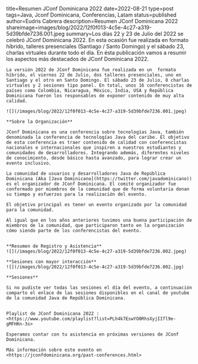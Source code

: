 title=Resumen JConf Dominicana 2022
date=2022-08-21
type=post
tags=Java, Jconf Dominicana, Conferencias, Latam
status=published
author=Eudris Cabrera
description=Resumen JConf Dominicana 2022   
shareimage=images/blog/2022/12f0f013-4c5e-4c27-a319-5d39bfde7236.001.jpeg
summary=Los días 22 y 23 de Julio del 2022 se celebró JConf Dominicana 2022. En esta ocasión fue realizada en formato híbrido, talleres presenciales (Santiago / Santo Domingo) y el  sábado 23, charlas virtuales durante todo el día. En ésta publicación vamos a resumir los aspectos más destacados de JConf Dominicana 2022.
~~~~~~
La versión 2022 de JConf Dominicana fue realizada en un  formato híbrido, el viernes 22 de Julio, dos talleres presenciales, uno en  Santiago y el otro en Santo Domingo. El sábado 23 de Julio, 8 charlas virtuales y 2 sesiones tipo panel. En total, unos 16 conferencistas de países como Colombia, Nicaragua, México, India, USA y República Dominicana fueron los responsables de exponer contenido de muy alta calidad.

![](/images/blog/2022/12f0f013-4c5e-4c27-a319-5d39bfde7236.001.jpeg)

**Sobre la Organización**

JConf Dominicana es una conferencia sobre tecnologías Java, también denominada la conferencia de tecnologías Java del caribe. El objetivo de esta conferencia es traer contenido de calidad con conferencistas nacionales e internacionales que inspiren a nuestros estudiantes y comunidades de desarrolladores. Integrando además, diferentes niveles de conocimiento, desde básico hasta avanzado, para lograr crear un evento inclusivo.

La comunidad de usuarios y desarrolladores Java de República Dominicana (Aka [Java Dominicano](https://twitter.com/javadominicano)) es el organizador de JConf Dominicana. El comité organizador fue conformado por miembros de la comunidad que de forma voluntaria donan su tiempo y esfuerzos para la realización del evento.

El objetivo principal es tener un evento organizado por la comunidad para la comunidad.

Al igual que en los años anteriores tuvimos una buena participación de miembros de la comunidad, que participaron tanto en la organización cómo siendo parte de los conferencistas del evento.


**Resumen de Registro y Asistencia**
![](/images/blog/2022/12f0f013-4c5e-4c27-a319-5d39bfde7236.002.jpeg)

**Sesiones con mayor interacción**
![](/images/blog/2022/12f0f013-4c5e-4c27-a319-5d39bfde7236.002.jpg)

**Sesiones**

Si no pudiste ver todas las sesiones el día del evento, a continuación comparto el enlace de las sesiones disponibles en el canal de youtube de la comunidad Java de República Dominicana.


Playlist de JConf Dominicana 2022 :  <https://www.youtube.com/playlist?list=PLh4k7EswYO0RhsXyjIIfl9e-gMFHKn-3s>

Esperamos contar con tu asistencia en próximas versiones de JConf Dominicana.

Más información sobre este evento en <https://jconfdominicana.org/past-conferences.html>

